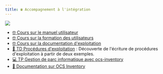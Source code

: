 ```yaml
---
title: ☎️ Accompagnement à l'intégration
---
```


![](@assets/undraw/undraw_circuit_92r1.svg)

- [🤓 Cours sur le manuel utilisateur](/cours/integration/manuel-utilisateur)
- [🤓 Cours sur la formation des utilisateurs](/cours/integration/formation-utilisateur)
- [🤓 Cours sur la documentation d'exploitation](/cours/integration/document-exploitation)
- [📝 TD Procédures d'exploitation](/cours/integration/td-procedures_exploitation) : Découverte de l'écriture de procédures d'exploitation à partir de deux exemples.
- [💻 TP Gestion de parc informatique avec ocs-inventory](/cours/integration/tp_gestion_parc_informatique)
- [📄 Documentation sur OCS Inventory](/cours/integration/ocs_inventory-doc)


